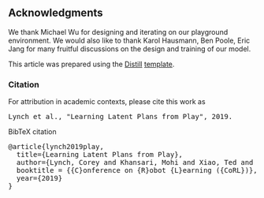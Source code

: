 ## Acknowledgments

We thank Michael Wu for designing and iterating on our playground environment. We would also like to thank Karol Hausmann, Ben Poole, Eric Jang for many fruitful discussions on the design and training of our model.

This article was prepared using the [Distill](https://distill.pub) [template](https://github.com/distillpub/template).

<h3 id="citation">Citation</h3>

For attribution in academic contexts, please cite this work as

<pre class="citation short">Lynch et al., "Learning Latent Plans from Play", 2019.</pre>

BibTeX citation

<pre class="citation long">@article{lynch2019play,
  title={Learning Latent Plans from Play},
  author={Lynch, Corey and Khansari, Mohi and Xiao, Ted and Kumar, Vikash and Tompson, Jonathan and Levine, Sergey and Sermanet, Pierre},
  booktitle = {{C}onference on {R}obot {L}earning ({CoRL})},
  year={2019}
}</pre>
